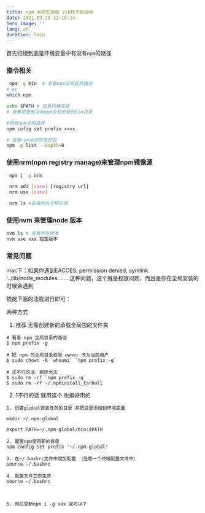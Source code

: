 ```yaml
---
title: npm 全局安装包 zsh找不到指令
date: 2021-03-29 12:18:14
hero_image: ''
lang: zh
duration: 5min
---
```


首先归根到底是环境变量中有没有`npm`的路径
### 指令相关
```sh 
 npm -g bin  # 查看npm全局安装路径
# or
which npm 

echo $PATH # 查看环境变量
# 查看里面有没有npm全局安装的bin目录

#修改npm全局路径
npm cofig set prefix xxxx

# 查看npm全局安装的包
npm -g list --depth=0

```

### 使用nrm(npm registry manage)来管理npm镜像源
```sh
 npm i -g nrm

 nrm add [name] [registry url]
 nrm use [name]

 nrm ls #查看所有可用的源
```

### 使用nvm 来管理node 版本

```sh  
nvm ls # 查看所有版本
nvm use xxx 指定版本

```


### 常见问题

mac下：如果你遇到EACCES: permission denied, symlink ‘../lib/node_modules........这种问题，这个就是权限问题，而且是你在全局安装的时候会遇到

依据下面的流程进行即可：

两种方式
1. 推荐 无需创建新的承载全局包的文件夹
```
# 看看 npm 全局目录的路径
$ npm prefix -g

# 把 npm 的全局目录权限 owner 改为当前用户
$ sudo chown -R `whoami` `npm prefix -g`

# 还不行的话，删除大法
$ sudo rm -rf `npm prefix -g`
$ sudo rm -rf ~/.npminstall_tarball
```
2. 1不行的话  就用这个 也挺好用的
```
1. 创建global安装任务的目录 并把目录添加到环境变量

mkdir ~/.npm-global

export PATH=~/.npm-global/bin:$PATH

2. 配置npm使用新的目录
npm config set prefix '~/.npm-global'

3. 在~/.bashrc文件中增加配置 （任意一个终端配置文件中）
source ~/.bashrc

4. 配置文件立即生效
source ~/.bashrc



5. 然后重新npm i -g xxx 就可以了
```